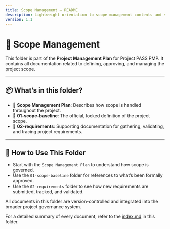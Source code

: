 ```yaml
---
title: Scope Management – README
description: Lightweight orientation to scope management contents and structure.
version: 1.1
---
```


# 📁 Scope Management

This folder is part of the **Project Management Plan** for Project PASS PMP. It contains all documentation related to defining, approving, and managing the project scope.

---

## 📦 What’s in this folder?

- 📄 **Scope Management Plan**: Describes how scope is handled throughout the project.
- 📁 **01-scope-baseline**: The official, locked definition of the project scope.
- 📁 **02-requirements**: Supporting documentation for gathering, validating, and tracing project requirements.

---

## 🧭 How to Use This Folder

- Start with the `Scope Management Plan` to understand how scope is governed.
- Use the `01-scope-baseline` folder for references to what’s been formally approved.
- Use the `02-requirements` folder to see how new requirements are submitted, tracked, and validated.

All documents in this folder are version-controlled and integrated into the broader project governance system.

For a detailed summary of every document, refer to the [index.md](repositories/r30-project-pass-pmp/contents/00-project-pass-pmp/10-scope-management/index.md) in this folder.

